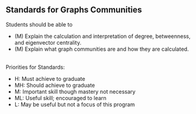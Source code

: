 ## Standards for Graphs Communities
Students should be able to
 * (M) Explain the calculation and interpretation of degree, betweenness, and eigenvector centrality.
 * (M) Explain what graph communities are and how they are calculated.

<br/>Priorities for Standards:
 * H:  Must achieve to graduate
 * MH: Should achieve to graduate
 * M:  Important skill though mastery not necessary
 * ML: Useful skill; encouraged to learn
 * L:  May be useful but not a focus of this program